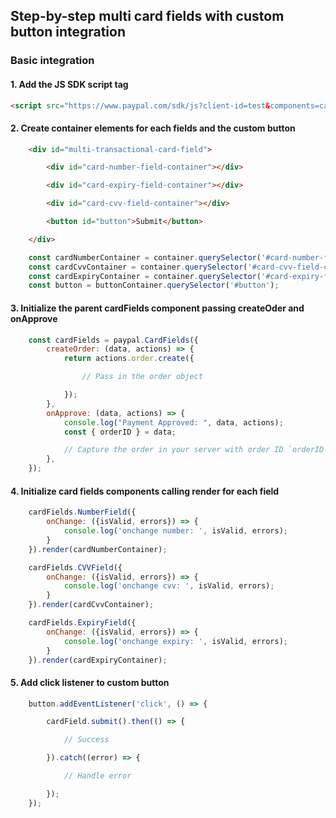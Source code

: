 ## Step-by-step multi card fields with custom button integration

### Basic integration

#### 1. Add the JS SDK script tag

```HTML
<script src="https://www.paypal.com/sdk/js?client-id=test&components=card-fields&intent=capture"><script>
```

#### 2. Create container elements for each fields and the custom button

```HTML
    <div id="multi-transactional-card-field">

        <div id="card-number-field-container"></div>

        <div id="card-expiry-field-container"></div>

        <div id="card-cvv-field-container"></div>

        <button id="button">Submit</button>

    </div>
```

```js
    const cardNumberContainer = container.querySelector('#card-number-field-container');
    const cardCvvContainer = container.querySelector('#card-cvv-field-container');
    const cardExpiryContainer = container.querySelector('#card-expiry-field-container');
    const button = buttonContainer.querySelector('#button');
```

#### 3. Initialize the parent cardFields component passing createOder and onApprove

```js
    const cardFields = paypal.CardFields({
        createOrder: (data, actions) => {
            return actions.order.create({

                // Pass in the order object

            });
        },
        onApprove: (data, actions) => {
            console.log("Payment Approved: ", data, actions);
            const { orderID } = data;

            // Capture the order in your server with order ID `orderID`
        },
    });
```

#### 4. Initialize card fields components calling render for each field

```js
    cardFields.NumberField({
        onChange: ({isValid, errors}) => {
            console.log('onchange number: ', isValid, errors);
        }
    }).render(cardNumberContainer);

    cardFields.CVVField({
        onChange: ({isValid, errors}) => {
            console.log('onchange cvv: ', isValid, errors);
        }
    }).render(cardCvvContainer);

    cardFields.ExpiryField({
        onChange: ({isValid, errors}) => {
            console.log('onchange expiry: ', isValid, errors);
        }
    }).render(cardExpiryContainer);
```

#### 5. Add click listener to custom button

```js
    button.addEventListener('click', () => {

        cardField.submit().then(() => {

            // Success

        }).catch((error) => {

            // Handle error

        });
    });
```